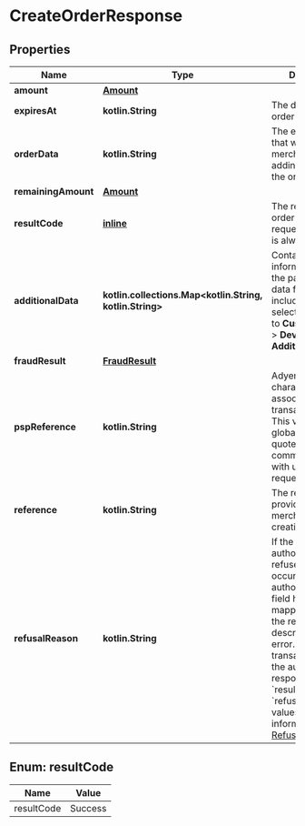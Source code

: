 
# CreateOrderResponse

## Properties
Name | Type | Description | Notes
------------ | ------------- | ------------- | -------------
**amount** | [**Amount**](Amount.md) |  | 
**expiresAt** | **kotlin.String** | The date that the order will expire. | 
**orderData** | **kotlin.String** | The encrypted data that will be used by merchant for adding payments to the order. | 
**remainingAmount** | [**Amount**](Amount.md) |  | 
**resultCode** | [**inline**](#ResultCode) | The result of the order creation request.  The value is always **Success**. | 
**additionalData** | **kotlin.collections.Map&lt;kotlin.String, kotlin.String&gt;** | Contains additional information about the payment. Some data fields are included only if you select them first: Go to **Customer Area** &gt; **Developers** &gt; **Additional data**. |  [optional]
**fraudResult** | [**FraudResult**](FraudResult.md) |  |  [optional]
**pspReference** | **kotlin.String** | Adyen&#39;s 16-character reference associated with the transaction/request. This value is globally unique; quote it when communicating with us about this request. |  [optional]
**reference** | **kotlin.String** | The reference provided by merchant for creating the order. |  [optional]
**refusalReason** | **kotlin.String** | If the payment&#39;s authorisation is refused or an error occurs during authorisation, this field holds Adyen&#39;s mapped reason for the refusal or a description of the error. When a transaction fails, the authorisation response includes &#x60;resultCode&#x60; and &#x60;refusalReason&#x60; values.  For more information, see [Refusal reasons](https://docs.adyen.com/development-resources/refusal-reasons). |  [optional]


<a name="ResultCode"></a>
## Enum: resultCode
Name | Value
---- | -----
resultCode | Success




